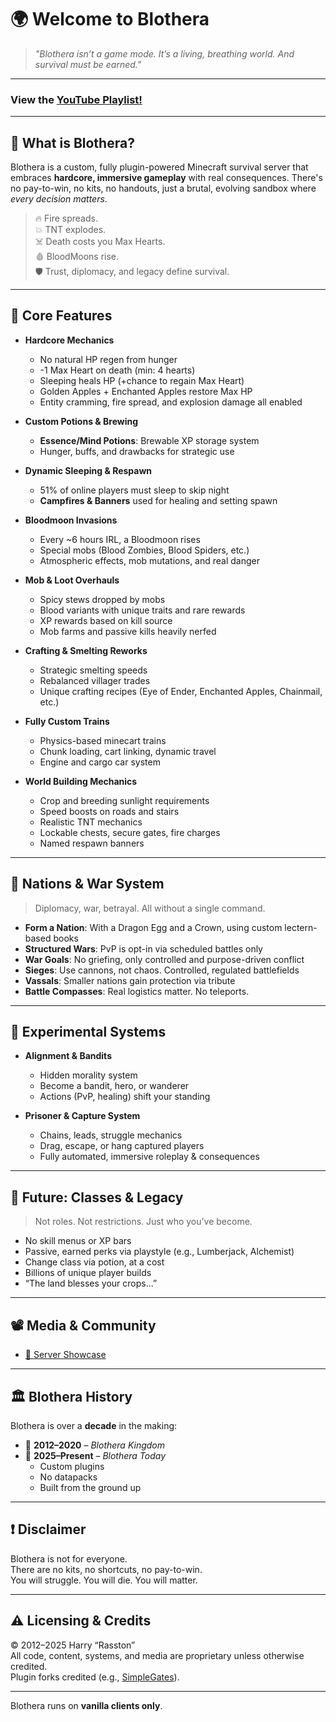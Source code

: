 # 🌍 Welcome to Blothera

> *"Blothera isn’t a game mode. It’s a living, breathing world. And survival must be earned."*

---
### View the [YouTube Playlist!](https://www.youtube.com/playlist?list=PLk1dhtMgE28ksUcDVe-ZbZQ1fidkKe_zk)
---

## 🧭 What is Blothera?

Blothera is a custom, fully plugin-powered Minecraft survival server that embraces **hardcore, immersive gameplay** with real consequences. There's no pay-to-win, no kits, no handouts, just a brutal, evolving sandbox where *every decision matters*.

> 🔥 Fire spreads.  
> 💥 TNT explodes.  
> ☠️ Death costs you Max Hearts.  
> 🩸 BloodMoons rise.  
> 🛡 Trust, diplomacy, and legacy define survival.

---

## 🔧 Core Features

- **Hardcore Mechanics**
  - No natural HP regen from hunger  
  - -1 Max Heart on death (min: 4 hearts)  
  - Sleeping heals HP (+chance to regain Max Heart)  
  - Golden Apples + Enchanted Apples restore Max HP  
  - Entity cramming, fire spread, and explosion damage all enabled  

- **Custom Potions & Brewing**
  - **Essence/Mind Potions**: Brewable XP storage system  
  - Hunger, buffs, and drawbacks for strategic use  

- **Dynamic Sleeping & Respawn**
  - 51% of online players must sleep to skip night  
  - **Campfires & Banners** used for healing and setting spawn  

- **Bloodmoon Invasions**
  - Every ~6 hours IRL, a Bloodmoon rises  
  - Special mobs (Blood Zombies, Blood Spiders, etc.)  
  - Atmospheric effects, mob mutations, and real danger  

- **Mob & Loot Overhauls**
  - Spicy stews dropped by mobs  
  - Blood variants with unique traits and rare rewards  
  - XP rewards based on kill source  
  - Mob farms and passive kills heavily nerfed  

- **Crafting & Smelting Reworks**
  - Strategic smelting speeds  
  - Rebalanced villager trades  
  - Unique crafting recipes (Eye of Ender, Enchanted Apples, Chainmail, etc.)

- **Fully Custom Trains**
  - Physics-based minecart trains  
  - Chunk loading, cart linking, dynamic travel  
  - Engine and cargo car system  

- **World Building Mechanics**
  - Crop and breeding sunlight requirements  
  - Speed boosts on roads and stairs  
  - Realistic TNT mechanics  
  - Lockable chests, secure gates, fire charges  
  - Named respawn banners  

---

## 🏰 Nations & War System

> Diplomacy, war, betrayal. All without a single command.

- **Form a Nation**: With a Dragon Egg and a Crown, using custom lectern-based books  
- **Structured Wars**: PvP is opt-in via scheduled battles only  
- **War Goals**: No griefing, only controlled and purpose-driven conflict  
- **Sieges**: Use cannons, not chaos. Controlled, regulated battlefields  
- **Vassals**: Smaller nations gain protection via tribute  
- **Battle Compasses**: Real logistics matter. No teleports.

---

## 🧪 Experimental Systems

- **Alignment & Bandits**
  - Hidden morality system  
  - Become a bandit, hero, or wanderer  
  - Actions (PvP, healing) shift your standing  

- **Prisoner & Capture System**
  - Chains, leads, struggle mechanics  
  - Drag, escape, or hang captured players  
  - Fully automated, immersive roleplay & consequences  

---

## 🔮 Future: Classes & Legacy

> Not roles. Not restrictions. Just who you’ve become.

- No skill menus or XP bars  
- Passive, earned perks via playstyle (e.g., Lumberjack, Alchemist)  
- Change class via potion, at a cost  
- Billions of unique player builds  
- “The land blesses your crops…”  

---

## 📽 Media & Community

- [🎥 Server Showcase](https://youtu.be/zZ7GrXQGrSw?si=jievascJtlConeiX)  

---

## 🏛 Blothera History

Blothera is over a **decade** in the making:

- 🏰 **2012–2020** – *Blothera Kingdom*  
- 🌋 **2025–Present** – *Blothera Today*  
  - Custom plugins  
  - No datapacks  
  - Built from the ground up

---

## ❗ Disclaimer

Blothera is not for everyone.  
There are no kits, no shortcuts, no pay-to-win.  
You will struggle. You will die. You will matter.

---

## ⚠️ Licensing & Credits

© 2012–2025 Harry “Rasston”  
All code, content, systems, and media are proprietary unless otherwise credited.  
Plugin forks credited (e.g., [SimpleGates](https://dev.bukkit.org/projects/simple-gates)).  

---

Blothera runs on **vanilla clients only**.  
